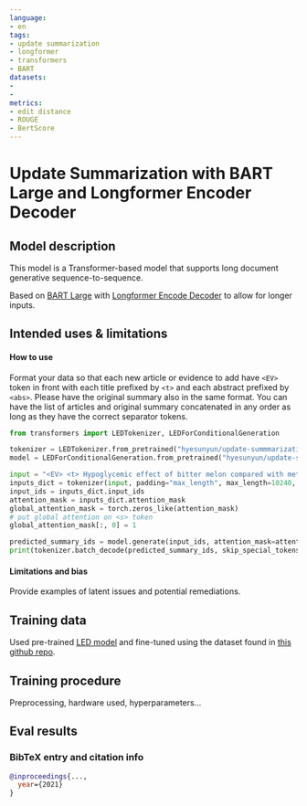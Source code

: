 ```yaml
---
language: 
- en
tags:
- update summarization
- longformer
- transformers
- BART
datasets:
-
- 
metrics:
- edit distance
- ROUGE
- BertScore
---
```


# Update Summarization with BART Large and Longformer Encoder Decoder

## Model description

This model is a Transformer-based model that supports long document generative sequence-to-sequence.

Based on [BART Large](https://huggingface.co/transformers/model_doc/bart.html) with [Longformer Encode Decoder](https://huggingface.co/transformers/model_doc/led.html) to allow for longer inputs.

## Intended uses & limitations

#### How to use

Format your data so that each new article or evidence to add have `<EV>` token in front with each title prefixed by `<t>` and each abstract prefixed by `<abs>`. Please have the original summary also in the same format. You can have the list of articles and original summary concatenated in any order as long as they have the correct separator tokens.

```python
from transformers import LEDTokenizer, LEDForConditionalGeneration

tokenizer = LEDTokenizer.from_pretrained("hyesunyun/update-summmarization-bart-large-longformer")
model = LEDForConditionalGeneration.from_pretrained("hyesunyun/update-summarization-bart-large-longformer")

input = "<EV> <t> Hypoglycemic effect of bitter melon compared with metformin in newly diagnosed type 2 diabetes patients. <abs> ETHNOPHARMACOLOGICAL RELEVANCE: Bitter melon (Momordica charantia L.) has been widely used as an traditional medicine treatment for diabetic patients in Asia. In vitro and animal studies suggested its hypoglycemic activity, but limited human studies are available to support its use. AIM OF STUDY: This study was conducted to assess the efficacy and safety of three doses of bitter melon compared with metformin. MATERIALS AND METHODS: This is a 4-week, multicenter, randomized, double-blind, active-control trial. Patients were randomized into 4 groups to receive bitter melon 500 mg/day, 1,000 mg/day, and 2,000 mg/day or metformin 1,000 mg/day. All patients were followed for 4 weeks. RESULTS: There was a significant decline in fructosamine at week 4 of the metformin group (-16.8; 95% CI, -31.2, -2.4 mumol/L) and the bitter melon 2,000 mg/day group (-10.2; 95% CI, -19.1, -1.3 mumol/L). Bitter melon 500 and 1,000 mg/day did not significantly decrease fructosamine levels (-3.5; 95% CI -11.7, 4.6 and -10.3; 95% CI -22.7, 2.2 mumol/L, respectively). CONCLUSIONS: Bitter melon had a modest hypoglycemic effect and significantly reduced fructosamine levels from baseline among patients with type 2 diabetes who received 2,000 mg/day. However, the hypoglycemic effect of bitter melon was less than metformin 1,000 mg/day. <EV> <t> Momordica charantia for type 2 diabetes mellitus. <abs> There is insufficient evidence to recommend momordica charantia for type 2 diabetes mellitus. Further studies are therefore required to address the issues of standardization and the quality control of preparations. For medical nutritional therapy, further observational trials evaluating the effects of momordica charantia are needed before RCTs are established to guide any recommendations in clinical practice."
inputs_dict = tokenizer(input, padding="max_length", max_length=10240, return_tensors="pt", truncation=True)
input_ids = inputs_dict.input_ids
attention_mask = inputs_dict.attention_mask
global_attention_mask = torch.zeros_like(attention_mask)
# put global attention on <s> token
global_attention_mask[:, 0] = 1

predicted_summary_ids = model.generate(input_ids, attention_mask=attention_mask, global_attention_mask=global_attention_mask)
print(tokenizer.batch_decode(predicted_summary_ids, skip_special_tokens=True))
```

#### Limitations and bias

Provide examples of latent issues and potential remediations.

## Training data

Used pre-trained [LED model](https://huggingface.co/transformers/model_doc/led.html) and fine-tuned using the dataset found in [this github repo](https://github.com/hyesunyun/update_summarization_data).

## Training procedure

Preprocessing, hardware used, hyperparameters...

## Eval results

### BibTeX entry and citation info

```bibtex
@inproceedings{...,
  year={2021}
}
```